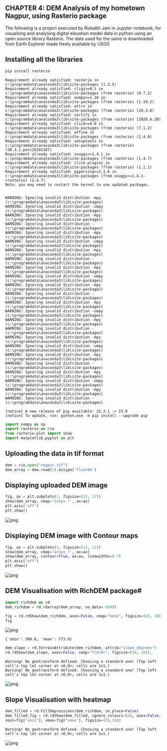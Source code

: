 ## CHAPTER 4: DEM Analysis of my hometown Nagpur, using Rasterio package

The following is a project executed by Rishabh Jain in Jupyter notebook, for visualsing and analysing digital elevation model data in python using an open source library Rasterio. The data used for the same is downloaded from Earth Explorer made freely available by USGS

## Installing all the libraries


```python
pip install rasterio
```

    Requirement already satisfied: rasterio in c:\programdata\anaconda3\lib\site-packages (1.3.5)
    Requirement already satisfied: cligj>=0.5 in c:\programdata\anaconda3\lib\site-packages (from rasterio) (0.7.2)
    Requirement already satisfied: numpy>=1.18 in c:\programdata\anaconda3\lib\site-packages (from rasterio) (1.19.2)
    Requirement already satisfied: attrs in c:\programdata\anaconda3\lib\site-packages (from rasterio) (20.3.0)
    Requirement already satisfied: certifi in c:\programdata\anaconda3\lib\site-packages (from rasterio) (2020.6.20)
    Requirement already satisfied: click>=4.0 in c:\programdata\anaconda3\lib\site-packages (from rasterio) (7.1.2)
    Requirement already satisfied: affine in c:\programdata\anaconda3\lib\site-packages (from rasterio) (2.4.0)
    Requirement already satisfied: setuptools in c:\programdata\anaconda3\lib\site-packages (from rasterio) (50.3.1.post20201107)
    Requirement already satisfied: snuggs>=1.4.1 in c:\programdata\anaconda3\lib\site-packages (from rasterio) (1.4.7)
    Requirement already satisfied: click-plugins in c:\programdata\anaconda3\lib\site-packages (from rasterio) (1.1.1)
    Requirement already satisfied: pyparsing>=2.1.6 in c:\programdata\anaconda3\lib\site-packages (from snuggs>=1.4.1->rasterio) (2.4.7)
    Note: you may need to restart the kernel to use updated packages.
    

    WARNING: Ignoring invalid distribution -mpy (c:\programdata\anaconda3\lib\site-packages)
    WARNING: Ignoring invalid distribution -umpy (c:\programdata\anaconda3\lib\site-packages)
    WARNING: Ignoring invalid distribution -mpy (c:\programdata\anaconda3\lib\site-packages)
    WARNING: Ignoring invalid distribution - (c:\programdata\anaconda3\lib\site-packages)
    WARNING: Ignoring invalid distribution -mpy (c:\programdata\anaconda3\lib\site-packages)
    WARNING: Ignoring invalid distribution -umpy (c:\programdata\anaconda3\lib\site-packages)
    WARNING: Ignoring invalid distribution -mpy (c:\programdata\anaconda3\lib\site-packages)
    WARNING: Ignoring invalid distribution - (c:\programdata\anaconda3\lib\site-packages)
    WARNING: Ignoring invalid distribution -mpy (c:\programdata\anaconda3\lib\site-packages)
    WARNING: Ignoring invalid distribution -umpy (c:\programdata\anaconda3\lib\site-packages)
    WARNING: Ignoring invalid distribution -mpy (c:\programdata\anaconda3\lib\site-packages)
    WARNING: Ignoring invalid distribution - (c:\programdata\anaconda3\lib\site-packages)
    WARNING: Ignoring invalid distribution -mpy (c:\programdata\anaconda3\lib\site-packages)
    WARNING: Ignoring invalid distribution -umpy (c:\programdata\anaconda3\lib\site-packages)
    WARNING: Ignoring invalid distribution -mpy (c:\programdata\anaconda3\lib\site-packages)
    WARNING: Ignoring invalid distribution - (c:\programdata\anaconda3\lib\site-packages)
    WARNING: Ignoring invalid distribution -mpy (c:\programdata\anaconda3\lib\site-packages)
    WARNING: Ignoring invalid distribution -umpy (c:\programdata\anaconda3\lib\site-packages)
    WARNING: Ignoring invalid distribution -mpy (c:\programdata\anaconda3\lib\site-packages)
    WARNING: Ignoring invalid distribution - (c:\programdata\anaconda3\lib\site-packages)
    WARNING: Ignoring invalid distribution -mpy (c:\programdata\anaconda3\lib\site-packages)
    WARNING: Ignoring invalid distribution -umpy (c:\programdata\anaconda3\lib\site-packages)
    WARNING: Ignoring invalid distribution -mpy (c:\programdata\anaconda3\lib\site-packages)
    WARNING: Ignoring invalid distribution - (c:\programdata\anaconda3\lib\site-packages)
    
    [notice] A new release of pip available: 22.3.1 -> 23.0
    [notice] To update, run: python.exe -m pip install --upgrade pip
    


```python
import numpy as np
import rasterio as rio
from rasterio.plot import show
import matplotlib.pyplot as plt

```

## Uploading the data in tif format


```python
dem = rio.open("nagpur.tif")
dem_array = dem.read(1).astype('float64')

```

## Displaying uploaded DEM image


```python
fig, ax = plt.subplots(1, figsize=(12, 12))
show(dem_array, cmap='Greys_r', ax=ax)
plt.axis('off')
plt.show()
```


    
![png](output_8_0.png)
    


## Displaying DEM image with Contour maps


```python
fig, ax = plt.subplots(1, figsize=(12, 12))
show(dem_array, cmap='Greys_r', ax=ax)
show(dem_array, contour=True, ax=ax, linewidths=0.7)
plt.axis("off")
plt.show()
```


    
![png](output_10_0.png)
    


## DEM Visualisation with RichDEM package#


```python
import richdem as rd
dem_richdem = rd.rdarray(dem_array, no_data=-9999)
```


```python
fig = rd.rdShow(dem_richdem, axes=False, cmap="bone", figsize=(16, 10)); 
fig 

```


    
![png](output_13_0.png)
    





    {'vmin': 308.0, 'vmax': 773.0}




```python
dem_slope = rd.TerrainAttribute(dem_richdem, attrib="slope_degrees") 
rd.rdShow(dem_slope, axes=False, cmap="YlOrBr", figsize=(16, 10));
```

    Warning! No geotransform defined. Choosing a standard one! (Top left cell's top let corner at <0,0>; cells are 1x1.)
    Warning! No geotransform defined. Choosing a standard one! (Top left cell's top let corner at <0,0>; cells are 1x1.)
    


    
![png](output_14_1.png)
    


## Slope Visualisation with heatmap


```python
dem_filled = rd.FillDepressions(dem_richdem, in_place=False) 
dem_filled_fig = rd.rdShow(dem_filled, ignore_colours=[0], axes=False, cmap="jet", 
vmin=fig["vmin"], vmax=fig["vmax"], figsize=(16,10))

```

    Warning! No geotransform defined. Choosing a standard one! (Top left cell's top let corner at <0,0>; cells are 1x1.)
    


    
![png](output_16_1.png)
    

